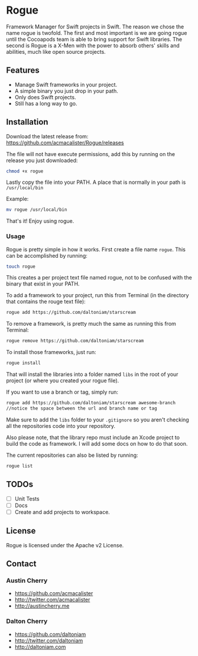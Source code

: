 # Rogue

Framework Manager for Swift projects in Swift. The reason we chose the name rogue is twofold. The first and most important is we are going rogue until the Cocoapods team is able to bring support for Swift libraries. The second is Rogue is a X-Men with the power to absorb others' skills and abilities, much like open source projects.

## Features

- Manage Swift frameworks in your project.
- A simple binary you just drop in your path.
- Only does Swift projects.
- Still has a long way to go.

## Installation

Download the latest release from:
https://github.com/acmacalister/Rogue/releases

The file will not have execute permissions, add this by running on the release you just downloaded:

```bash
chmod +x rogue
```

Lastly copy the file into your PATH. A place that is normally in your path is `/usr/local/bin`

Example:
```bash
mv rogue /usr/local/bin
```

That's it! Enjoy using rogue.

### Usage

Rogue is pretty simple in how it works. First create a file name `rogue`. This can be accomplished by running:

```bash
touch rogue
```

This creates a per project text file named rogue, not to be confused with the binary that exist in your PATH.

 To add a framework to your project, run this from Terminal (in the directory that contains the rouge text file): 

```bash
rogue add https://github.com/daltoniam/starscream
```

To remove a framework, is pretty much the same as running this from Terminal:

```bash
rogue remove https://github.com/daltoniam/starscream
```

To install those frameworks, just run:

```bash
rogue install
```

That will install the libraries into a folder named `libs` in the root of your project (or where you created your rogue file).

If you want to use a branch or tag, simply run:

```bash
rogue add https://github.com/daltoniam/starscream awesome-branch
//notice the space between the url and branch name or tag
```

Make sure to add the `libs` folder to your `.gitignore` so you aren't checking all the repositories code into your repository.

Also please note, that the library repo must include an Xcode project to build the code as framework. I will add some docs on how to do that soon.

The current repositories can also be listed by running:

```bash
rogue list
```

## TODOs

- [ ] Unit Tests
- [ ] Docs
- [ ] Create and add projects to workspace.

## License

Rogue is licensed under the Apache v2 License.

## Contact

### Austin Cherry ###
* https://github.com/acmacalister
* http://twitter.com/acmacalister
* http://austincherry.me

### Dalton Cherry
* https://github.com/daltoniam
* http://twitter.com/daltoniam
* http://daltoniam.com